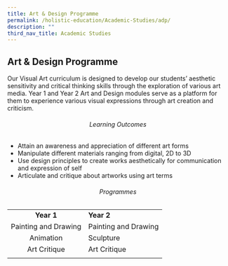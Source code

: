 ```yaml
---
title: Art & Design Programme
permalink: /holistic-education/Academic-Studies/adp/
description: ""
third_nav_title: Academic Studies
---
```

## Art & Design Programme

Our Visual Art curriculum is designed to develop our students’ aesthetic sensitivity and critical thinking skills through the exploration of various art media. Year 1 and Year 2 Art and Design modules serve as a platform for them to experience various visual expressions through art creation and criticism.

###### <center>Learning Outcomes</center>

*   Attain an awareness and appreciation of different art forms
*   Manipulate different materials ranging from digital, 2D to 3D
*   Use design principles to create works aesthetically for communication and expression of self
*   Articulate and critique about artworks using art terms

###### <center>Programmes</center>

|   |   |
|:-:|---|
| **Year 1**  | **Year 2**  |
| Painting and Drawing  | Painting and Drawing  |
| Animation  | Sculpture  |
| Art Critique  | Art Critique  |
|   |   |

